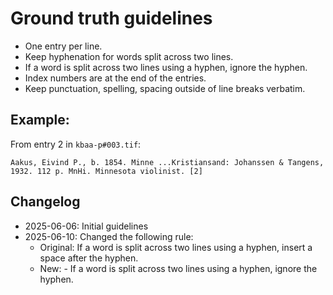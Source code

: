 # Ground truth guidelines

- One entry per line.
- Keep hyphenation for words split across two lines.
- If a word is split across two lines using a hyphen, ignore the hyphen.
- Index numbers are at the end of the entries.
- Keep punctuation, spelling, spacing outside of line breaks verbatim.

## Example:

From entry 2 in `kbaa-p#003.tif`:

```
Aakus, Eivind P., b. 1854. Minne ...Kristiansand: Johanssen & Tangens, 1932. 112 p. MnHi. Minnesota violinist. [2]
```

## Changelog
- 2025-06-06: Initial guidelines
- 2025-06-10: Changed the following rule:
  - Original: If a word is split across two lines using a hyphen, insert a space after the hyphen.
  - New: - If a word is split across two lines using a hyphen, ignore the hyphen.
